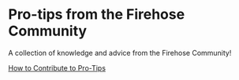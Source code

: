 # Pro-tips from the Firehose Community

A collection of knowledge and advice from the Firehose Community!

[How to Contribute to Pro-Tips](docs/how_to_contribute_to_pro_tips.md)
